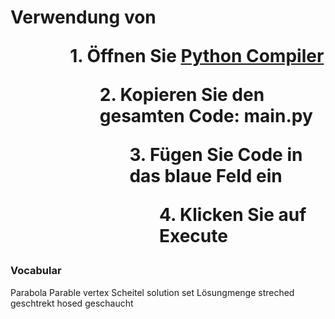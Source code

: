 
<h1> Verwendung von </ h1>
<ul>
  <ol> 1. Öffnen Sie <a href="https://www.tutorialspoint.com/execute_python_online.php"> Python Compiler </a> </ ol>
  <ol> 2. Kopieren Sie den gesamten Code: main.py </ ol>
  <ol> 3. Fügen Sie Code in das blaue Feld ein</ ol>
  <ol> 4. Klicken Sie auf Execute </ ol>
</ul>

<h3>Vocabular</h3>
<tbody>
<tr>
<td>Parabola</td>
<td>Parable</td>
</tr>
<tr>
<td>vertex</td>
<td>Scheitel</td>
</tr>
<tr>
<td>solution set</td>
<td>Lösungmenge</td>
</tr>
<tr>
<td>streched</td>
<td>geschtrekt</td>
</tr>
<tr>
<td>hosed</td>
<td>geschaucht</td>
</tr>

</tbody>
</table>
